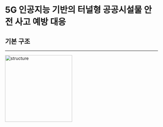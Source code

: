 # 5G 인공지능 기반의 터널형 공공시설물 안전 사고 예방 대응

## 기본 구조
--------------
<img width="221" alt="structure" src="https://user-images.githubusercontent.com/48468078/89877812-9c133480-dbfb-11ea-8e70-b95b655bbb36.PNG">